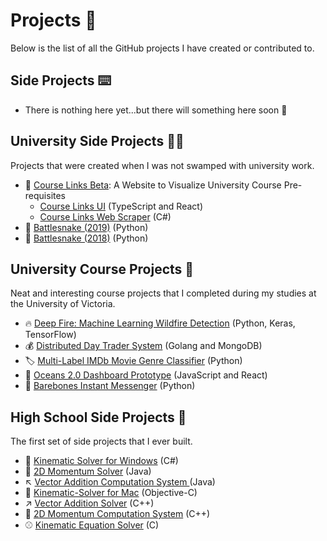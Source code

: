 # Projects 📝

Below is the list of all the GitHub projects I have created or contributed to. 

## Side Projects ⌨️
- There is nothing here yet...but there will something here soon 🤔

## University Side Projects 🧑‍🎓

Projects that were created when I was not swamped with university work. 

- 🔗 [Course Links Beta](https://kgorgi.github.io/CourseLinks-Beta/): A Website to Visualize University Course Pre-requisites
    - [Course Links UI](https://github.com/kgorgi/CourseLinks-UI) (TypeScript and React)
    - [Course Links Web Scraper](https://github.com/kgorgi/CourseLinks-UVic-Scraper) (C#) 
- 🐍 [Battlesnake (2019)](https://github.com/dragonprevost/battlesnake2019) (Python)
- 🐍 [Battlesnake (2018)](https://github.com/kgorgi/BattleSnake-2018) (Python)

## University Course Projects 🏫
 
Neat and interesting course projects that I completed during my studies at the University of Victoria. 

- 🔥 [Deep Fire: Machine Learning Wildfire Detection](https://github.com/devlyn37/Deepfire) (Python, Keras, TensorFlow)
- 💰 [Distributed Day Trader System](https://github.com/kgorgi/seng-468) (Golang and MongoDB)
- 🏷 [Multi-Label IMDb Movie Genre Classifier](https://github.com/ChrisWNorton/SENG474Project) (Python)
- 🐬 [Oceans 2.0 Dashboard Prototype](https://github.com/kgorgi/Oceans-2.0-Dashboards) (JavaScript and React)
- 🦴 [Barebones Instant Messenger](https://github.com/kgorgi/Barebones-Instant-Messenger) (Python)

## High School Side Projects 🍎

The first set of side projects that I ever built. 

- 🏐 [Kinematic Solver for Windows](https://github.com/kgorgi/Kinematic-Solver-for-Windows) (C#)
- 🚙 [2D Momentum Solver](https://github.com/kgorgi/2D-Momentum-Solver) (Java)
- ↖ [Vector Addition Computation System ](https://github.com/kgorgi/VACS) (Java)
- 🏀 [Kinematic-Solver for Mac](https://github.com/kgorgi/Kinematic-Solver-for-Mac) (Objective-C)
- ↗ [Vector Addition Solver](https://github.com/kgorgi/Vector-Addition-Solver) (C++)
- 🚗 [2D Momentum Computation System](https://github.com/kgorgi/2D-MCS) (C++)
- ⚾ [Kinematic Equation Solver](https://github.com/kgorgi/Kinematic-Equation-Solver) (C)
